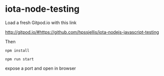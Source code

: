 # iota-node-testing


Load a fresh Gitpod.io with this link

http://gitpod.io/#https://github.com/hpssjellis/iota-nodejs-javascript-testing


Then 

```npm install```

```npm run start```

expose a port and open in browser
